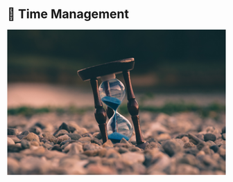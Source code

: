 # 🦸 Time Management

<img src = "https://github.com/suhasmaddali/Images/blob/main/Latest%20Time%20Management.jpg"/>
